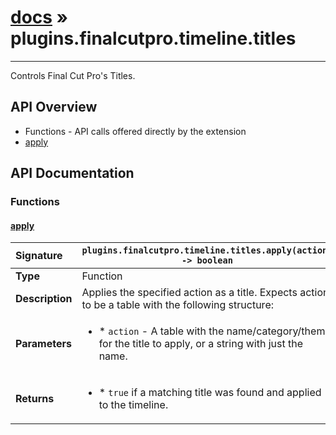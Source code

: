 # [docs](index.md) » plugins.finalcutpro.timeline.titles
---

Controls Final Cut Pro's Titles.

## API Overview
* Functions - API calls offered directly by the extension
 * [apply](#apply)

## API Documentation

### Functions

#### [apply](#apply)
| <span style="float: left;">**Signature**</span> | <span style="float: left;">`plugins.finalcutpro.timeline.titles.apply(action) -> boolean` </span>                                                          |
| -----------------------------------------------------|---------------------------------------------------------------------------------------------------------|
| **Type**                                             | Function                                                                                         |
| **Description**                                      | Applies the specified action as a title. Expects action to be a table with the following structure:                                                                                         |
| **Parameters**                                       | <ul><li>* `action`		- A table with the name/category/theme for the title to apply, or a string with just the name.</li></ul> |
| **Returns**                                          | <ul><li>* `true` if a matching title was found and applied to the timeline.</li></ul>          |

